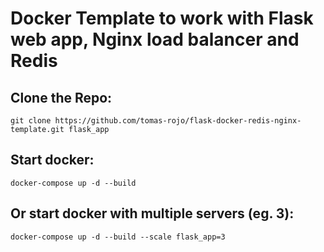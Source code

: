 # Docker Template to work with Flask web app, Nginx load balancer and Redis

## Clone the Repo:

```
git clone https://github.com/tomas-rojo/flask-docker-redis-nginx-template.git flask_app
```

## Start docker:

```
docker-compose up -d --build 
```

## Or start docker with multiple servers (eg. 3):

```
docker-compose up -d --build --scale flask_app=3
```
